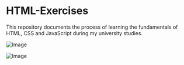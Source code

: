 # HTML-Exercises
This repository documents the process of learning the fundamentals of HTML, CSS and JavaScript during my university studies.

![Image](https://github.com/user-attachments/assets/97095aca-376e-4c1b-bf76-5d43e2077ab1)



![Image](https://github.com/user-attachments/assets/541cda99-f1f9-460b-9e58-66e4071b32cd)

